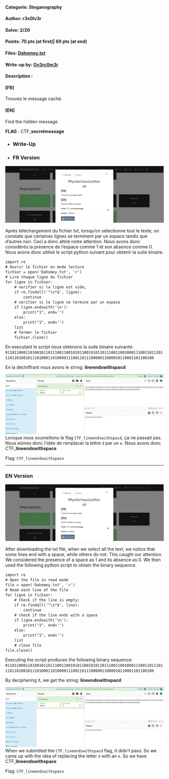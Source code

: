 #### Categorie: Steganography 
#### **Author**: r3s0lv3r
#### Solve: 2/20 
#### Points: 70 pts (at first)| 69 pts (at end)
#### Files: [Dahomey.txt](./Files/Dahomey.txt)   
#### Write-up by: [Ov3rc0m3r]()
#### Description :
#### **[FR]**
Trouvez le message caché.
#### **[EN]**
Find the hidden message.

**FLAG** : CTF_**secretmessage**

- ### Write-Up
 - ### FR Version
 
![mystr](Images/mysteriousletter.png) 

Après téléchargement du fichier txt, lorsqu’on sélectionne tout le texte, on constate que certaines lignes se  terminent par un espace tandis que d’autres non. Ceci a donc attiré notre attention. Nous avons donc considérés la présence de l’espace comme 1 et son absence comme 0. Nous avons donc utilisé le script python suivant pour obtenir la suite binaire.

```python3
import re
# Ouvrir le fichier en mode lecture
fichier = open('Dahomey.txt', 'r')
# Lire chaque ligne du fichier
for ligne in fichier:
	# verifier si la ligne est vide;
	if re.findall('^\s*$', ligne):
		continue
	# verifier si la ligne se termine par un espace
	if ligne.endswith('\n'):
		print("1", end='')
	else:
		print("1", end='')
	list
	# fermer le fichier
	fichier.close()
```

En executant le script nous obtenons la suite binaire suivante:
`0110110001101001011011100110010101100101011011100110010001110011011101110110100101110100011010000111001101110000011000010110001101100100`

En la déchiffrant nous avons le string: **lineendswithspacd**

![binary](Images/binary.png)
Lorsque nous soumettons le flag `CTF_lineendswithspacd`, ça ne passait pas. Nous eûmes donc l’idée de remplacer la lettre `d` par  un `e`. Nous avons donc 
CTF_**lineendswithspace** 

Flag: `CTF_lineendswithspace` 

------------------------------------------------------------------

### EN Version

![mystr](Images/mysteriousletter.png) 

After downloading the txt file, when we select all the text, we notice that some lines end with a space, while others do not. This caught our attention. We considered the presence of a space as 1 and its absence as 0. We then used the following python script to obtain the binary sequence.

```python3
import re
# Open the file in read mode
file = open('Dahomey.txt', 'r')
# Read each line of the file
for ligne in fichier:
	# Check if the line is empty;
	if re.findall('^\s*$', line):
		continue
	# check if the line ends with a space
	if ligne.endswith('\n'):
		print("1", end='')
	else:
		print("1", end='')
	list
	# close file
file.close()
```

Executing the script produces the following binary sequence:
`0110110001101001011011100110010101100101011011100110010001110011011101110110100101110100011010000111001101110000011000010110001101100100`

By deciphering it, we get the string: **lineendswithspacd**

![binary](Images/binary.png)
When we submitted the `CTF_lineendswithspacd` flag, it didn't pass. So we came up with the idea of replacing the letter `d` with an `e`. So we have 
CTF_**lineendswithspace** 

Flag: `CTF_lineendswithspace` 
